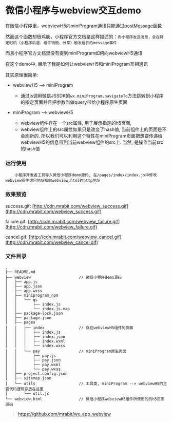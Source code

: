 # 微信小程序与webview交互demo

在微信小程序里，webviewH5向miniProgram通讯只能通过[postMessage](https://developers.weixin.qq.com/miniprogram/dev/component/web-view.html)函数

然而这个函数却很鸡肋，小程序官方文档是这样描述的：`向小程序发送消息，会在特定时机（小程序后退、组件销毁、分享）触发组件的message事件`

而且小程序官方文档里没有提到miniProgram如何向webviewH5通讯

在这个demo中, 展示了我是如何让webviewH5和miniProgram互相通讯

其实原理很简单:

-  webviewH5 --> miniProgram
    - 通过js调用微信JSSDK的`wx.miniProgram.navigateTo`方法跳转到小程序的指定页面并且把参数当做query带给小程序原生页面

-  miniProgram --> webviewH5
    - webview组件存在一个src属性, 用于展示指定的h5页面, 
    - webview组件上的src属性如果只是改变了hash值, 当前组件上的页面是不会刷新的. 所以我们可以利用这个特性在miniProgram页面把想要传递给webviewH5的信息带到当前webview组件的src上. 当然, 是操作当前src的hash值

### 运行使用

```shell
    小程序开发者工具导入微信小程序demo源码, 在/pages/index/index.js中修改webview组件访问地址指向webview.html的http地址
```

### 效果预览

success.gif: [http://cdn.mrabit.com/webview_success.gif](http://cdn.mrabit.com/webview_success.gif)

failure.gif: [http://cdn.mrabit.com/webview_failure.gif](http://cdn.mrabit.com/webview_failure.gif)

cancel.gif: [http://cdn.mrabit.com/webview_cancel.gif](http://cdn.mrabit.com/webview_cancel.gif)

### 文件目录

```
.
├── README.md
├── webview                     // 微信小程序demo源码
│   ├── app.js
│   ├── app.json
│   ├── app.wxss
│   ├── miniprogram_npm
│   │   └── qs
│   │       ├── index.js
│   │       └── index.js.map
│   ├── package-lock.json
│   ├── package.json
│   ├── pages
│   │   ├── index               // 存在webviewH5组件的页面
│   │   │   ├── index.js
│   │   │   ├── index.json
│   │   │   ├── index.wxml
│   │   │   └── index.wxss
│   │   └── pay                 // miniProgram原生页面
│   │       ├── pay.js
│   │       ├── pay.json
│   │       ├── pay.wxml
│   │       └── pay.wxss
│   ├── project.config.json
│   ├── sitemap.json
│   └── utils                   // 工具类, miniProgram --> webviewH5的主要代码逻辑存放在这里
│       └── util.js
└── webview.html                // 微信小程序webviewH5组件所使用的的h5页面源码
```


> https://github.com/mrabit/wx_app_webview